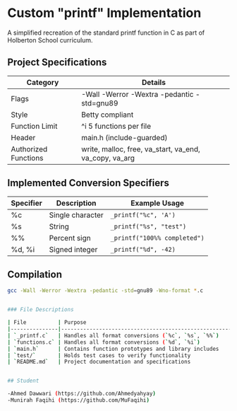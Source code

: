 # Custom "printf" Implementation

A simplified recreation of the standard printf function in C as part of Holberton School curriculum.

## Project Specifications

| Category             | Details                                                                 |
|----------------------|-------------------------------------------------------------------------|
| Flags                | -Wall -Werror -Wextra -pedantic -std=gnu89                              |
| Style                | Betty compliant                                                         |
| Function Limit       |  ^i 5 functions per file                                                |
| Header               | main.h (include-guarded)                                                |
| Authorized Functions | write, malloc, free, va_start, va_end, va_copy, va_arg                  |

## Implemented Conversion Specifiers

| Specifier | Description                  | Example Usage                |
|-----------|------------------------------|------------------------------|
| %c        | Single character             | `_printf("%c", 'A')`         |
| %s        | String                       | `_printf("%s", "test")`      |
| %%        | Percent sign                 | `_printf("100%% completed")` |
| %d, %i    | Signed integer               | `_printf("%d", -42)`         |

## Compilation

```bash
gcc -Wall -Werror -Wextra -pedantic -std=gnu89 -Wno-format *.c


### File Descriptions

| File          | Purpose                                                                 |
|---------------|-------------------------------------------------------------------------|
| `_printf.c`   | Handles all format conversions (`%c`, `%s`, `%%`)                       |
| `functions.c` | Handles all format conversions (`%d`, `%i`)                             |
| `main.h`      | Contains function prototypes and library includes                       |
| `test/`       | Holds test cases to verify functionality                                |
| `README.md`   | Project documentation and specifications                                |


## Student

-Ahmed Dawwari (https://github.com/Ahmedyahyay)
-Munirah Faqihi (https://github.com/MuFaqihi)

